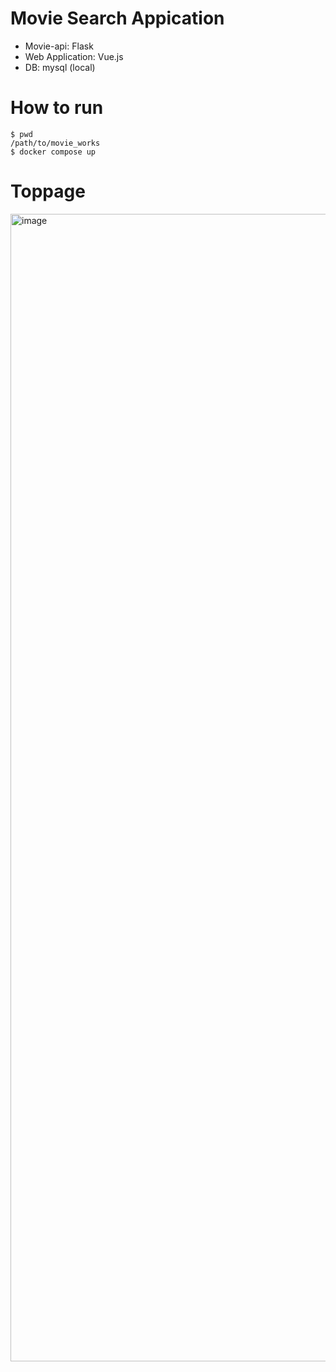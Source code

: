 # Movie Search Appication

- Movie-api: Flask
- Web Application: Vue.js
- DB: mysql (local)

# How to run

```
$ pwd
/path/to/movie_works
$ docker compose up
```

# Toppage
<img width="1836" alt="image" src="https://user-images.githubusercontent.com/25422441/183903911-9e154704-dff0-42ab-a10c-6fc45f48e87c.png">
